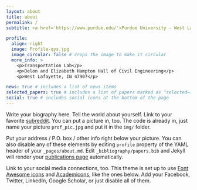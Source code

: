```yaml
---
layout: about
title: about
permalink: /
subtitle: <a href='https://www.purdue.edu/'>Purdue University - West Lafayette</a>. 610 Purdue Mall, West Lafayette, IN 47907. qu120@purdue.edu.

profile:
  align: right
  image: Profile-qys.jpg
  image_circular: false # crops the image to make it circular
  more_info: >
    <p>Transportation Lab</p>
    <p>Delon and Elizabeth Hampton Hall of Civil Engineering</p>
    <p>West Lafayette, IN 47907</p>

news: true # includes a list of news items
selected_papers: true # includes a list of papers marked as "selected={true}"
social: true # includes social icons at the bottom of the page
---
```


Write your biography here. Tell the world about yourself. Link to your favorite [subreddit](http://reddit.com). You can put a picture in, too. The code is already in, just name your picture `prof_pic.jpg` and put it in the `img/` folder.

Put your address / P.O. box / other info right below your picture. You can also disable any of these elements by editing `profile` property of the YAML header of your `_pages/about.md`. Edit `_bibliography/papers.bib` and Jekyll will render your [publications page](/al-folio/publications/) automatically.

Link to your social media connections, too. This theme is set up to use [Font Awesome icons](https://fontawesome.com/) and [Academicons](https://jpswalsh.github.io/academicons/), like the ones below. Add your Facebook, Twitter, LinkedIn, Google Scholar, or just disable all of them.
